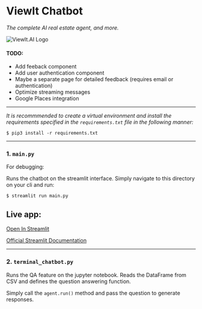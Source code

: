 # ViewIt Chatbot

_The complete AI real estate agent, and more._

![ViewIt.AI Logo](https://i.postimg.cc/Nfz5nZ8G/Logo.png)

#### TODO:
- Add feeback component
- Add user authentication component
- Maybe a separate page for detailed feedback (requires email or authentication)
- Optimize streaming messages
- Google Places integration

---

_It is recommmended to create a virtual environment and install the requirements specified in the `requirements.txt` file in the following manner:_

    $ pip3 install -r requirements.txt

---
### 1. `main.py`

For debugging:

Runs the chatbot on the streamlit interface. Simply navigate to this directory on your cli and run:

    $ streamlit run main.py


## Live app:

[Open In Streamlit](https://viewit-ai-chatbot-hamdan.streamlit.app/)

[Official Streamlit Documentation](https://docs.streamlit.io/)

---
### 2. `terminal_chatbot.py`

Runs the QA feature on the jupyter notebook. Reads the DataFrame from CSV and defines the question answering function.

Simply call the `agent.run()` method and pass the question to generate responses.